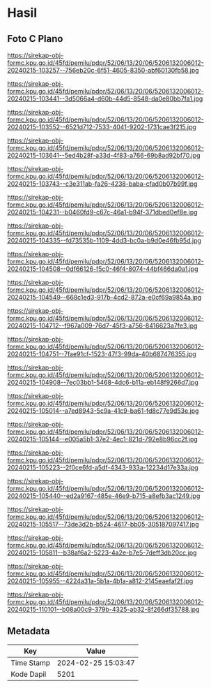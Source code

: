 # Hasil

## Foto C Plano

https://sirekap-obj-formc.kpu.go.id/45fd/pemilu/pdpr/52/06/13/20/06/5206132006012-20240215-103257--756eb20c-6f51-4605-8350-abf60130fb58.jpg

https://sirekap-obj-formc.kpu.go.id/45fd/pemilu/pdpr/52/06/13/20/06/5206132006012-20240215-103441--3d5066a4-d60b-44d5-8548-da0e80bb7fa1.jpg

https://sirekap-obj-formc.kpu.go.id/45fd/pemilu/pdpr/52/06/13/20/06/5206132006012-20240215-103552--6521d712-7533-4041-9202-1731cae3f215.jpg

https://sirekap-obj-formc.kpu.go.id/45fd/pemilu/pdpr/52/06/13/20/06/5206132006012-20240215-103641--5ed4b28f-a33d-4f83-a766-69b8ad92bf70.jpg

https://sirekap-obj-formc.kpu.go.id/45fd/pemilu/pdpr/52/06/13/20/06/5206132006012-20240215-103743--c3e311ab-fa26-4238-baba-cfad0b07b99f.jpg

https://sirekap-obj-formc.kpu.go.id/45fd/pemilu/pdpr/52/06/13/20/06/5206132006012-20240215-104231--b0460fd9-c67c-46a1-b94f-371dbed0ef8e.jpg

https://sirekap-obj-formc.kpu.go.id/45fd/pemilu/pdpr/52/06/13/20/06/5206132006012-20240215-104335--fd73535b-1109-4dd3-bc0a-b9d0e46fb95d.jpg

https://sirekap-obj-formc.kpu.go.id/45fd/pemilu/pdpr/52/06/13/20/06/5206132006012-20240215-104508--0df66126-f5c0-46f4-8074-44bf466da0a1.jpg

https://sirekap-obj-formc.kpu.go.id/45fd/pemilu/pdpr/52/06/13/20/06/5206132006012-20240215-104549--668c1ed3-917b-4cd2-872a-e0cf69a9854a.jpg

https://sirekap-obj-formc.kpu.go.id/45fd/pemilu/pdpr/52/06/13/20/06/5206132006012-20240215-104712--f967a009-76d7-45f3-a756-8416623a7fe3.jpg

https://sirekap-obj-formc.kpu.go.id/45fd/pemilu/pdpr/52/06/13/20/06/5206132006012-20240215-104751--7fae91cf-1523-47f3-99da-40b687476355.jpg

https://sirekap-obj-formc.kpu.go.id/45fd/pemilu/pdpr/52/06/13/20/06/5206132006012-20240215-104908--7ec03bb1-5468-4dc6-b11a-eb148f9266d7.jpg

https://sirekap-obj-formc.kpu.go.id/45fd/pemilu/pdpr/52/06/13/20/06/5206132006012-20240215-105014--a7ed8943-5c9a-41c9-ba61-fd8c77e9d53e.jpg

https://sirekap-obj-formc.kpu.go.id/45fd/pemilu/pdpr/52/06/13/20/06/5206132006012-20240215-105144--e005a5b1-37e2-4ec1-821d-792e8b96cc2f.jpg

https://sirekap-obj-formc.kpu.go.id/45fd/pemilu/pdpr/52/06/13/20/06/5206132006012-20240215-105223--2f0ce6fd-a5df-4343-933a-12234d17e33a.jpg

https://sirekap-obj-formc.kpu.go.id/45fd/pemilu/pdpr/52/06/13/20/06/5206132006012-20240215-105440--ed2a9167-485e-46e9-b715-a8efb3ac1249.jpg

https://sirekap-obj-formc.kpu.go.id/45fd/pemilu/pdpr/52/06/13/20/06/5206132006012-20240215-105517--73de3d2b-b524-4617-bb05-305187097417.jpg

https://sirekap-obj-formc.kpu.go.id/45fd/pemilu/pdpr/52/06/13/20/06/5206132006012-20240215-105811--b38af6a2-5223-4a2e-b7e5-7deff3db20cc.jpg

https://sirekap-obj-formc.kpu.go.id/45fd/pemilu/pdpr/52/06/13/20/06/5206132006012-20240215-105955--4224a31a-5b1a-4b1a-a812-2145eaefaf2f.jpg

https://sirekap-obj-formc.kpu.go.id/45fd/pemilu/pdpr/52/06/13/20/06/5206132006012-20240215-110101--b08a00c9-379b-4325-ab32-8f266df35788.jpg


## Metadata

| Key        | Value               |
| ---------- | ------------------- |
| Time Stamp | 2024-02-25 15:03:47 |
| Kode Dapil | 5201                |



